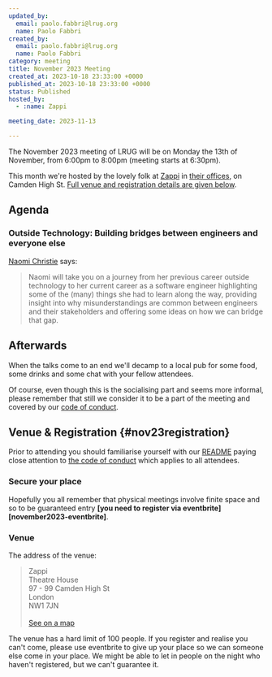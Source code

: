 ```yaml
---
updated_by:
  email: paolo.fabbri@lrug.org
  name: Paolo Fabbri
created_by:
  email: paolo.fabbri@lrug.org
  name: Paolo Fabbri
category: meeting
title: November 2023 Meeting
created_at: 2023-10-18 23:33:00 +0000
published_at: 2023-10-18 23:33:00 +0000
status: Published
hosted_by:
  - :name: Zappi

meeting_date: 2023-11-13

---
```


The November 2023 meeting of LRUG will be on Monday the 13th of
November, from 6:00pm to 8:00pm (meeting starts at 6:30pm).

This month we're hosted by the lovely folk at [Zappi](https://www.zappi.io/web/)
in [their offices][zappi-venue], on  Camden High St. [Full venue and
registration details are given below](#nov23registration).

## Agenda

### Outside Technology: Building bridges between engineers and everyone else

[Naomi Christie](https://uk.linkedin.com/in/naomichristie) says:

> Naomi will take you on a journey from her previous career outside
> technology to her current career as a software engineer highlighting some
> of the (many) things she had to learn along the way, providing insight into
> why misunderstandings are common between engineers and their stakeholders
> and offering some ideas on how we can bridge that gap.

## Afterwards

When the talks come to an end we'll decamp to a local pub for some food, some
drinks and some chat with your fellow attendees.

Of course, even though this is the socialising part and seems more
informal, please remember that still we consider it to be a part of the
meeting and covered by our [code of conduct](http://readme.lrug.org/#code-of-conduct).

## Venue & Registration {#nov23registration}

Prior to attending you should familiarise yourself with our
[README](http://readme.lrug.org/) paying close attention to [the code of
conduct](http://readme.lrug.org/#code-of-conduct) which applies to all
attendees.

### Secure your place

Hopefully you all remember that physical meetings involve finite space and so to be guaranteed entry **[you need to register via eventbrite][november2023-eventbrite]**.

### Venue

The address of the venue:

> Zappi<br/>Theatre House<br/>97 - 99 Camden High St<br/>London<br/>NW1 7JN<br/><br/>[See on a map][zappi-venue]

The venue has a hard limit of 100 people.  If you register and realise you
can't come, please use eventbrite to give up your place so we can someone
else come in your place.  We might be able to let in people on the night
who haven't registered, but we can't guarantee it.

[zappi-venue]: https://goo.gl/maps/3xNi53bvjgLEW5Ui7
[november2022-eventbrite]: https://www.eventbrite.com/e/london-ruby-user-group-november-2023-meeting-tickets-699977711177?aff=oddtdtcreator
